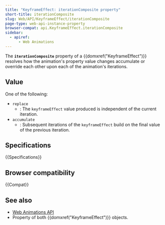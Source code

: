 ```yaml
---
title: "KeyframeEffect: iterationComposite property"
short-title: iterationComposite
slug: Web/API/KeyframeEffect/iterationComposite
page-type: web-api-instance-property
browser-compat: api.KeyframeEffect.iterationComposite
sidebar:
  - apiref:
      - Web Animations
---
```


The **`iterationComposite`** property of a {{domxref("KeyframeEffect")}} resolves how the animation's property value changes accumulate or override each other upon each of the animation's iterations.

## Value

One of the following:

- `replace`
  - : The `keyframeEffect` value produced is independent of the current iteration.
- `accumulate`
  - : Subsequent iterations of the `keyframeEffect` build on the final value of the previous iteration.

## Specifications

{{Specifications}}

## Browser compatibility

{{Compat}}

## See also

- [Web Animations API](/en-US/docs/Web/API/Web_Animations_API)
- Property of both {{domxref("KeyframeEffect")}} objects.
